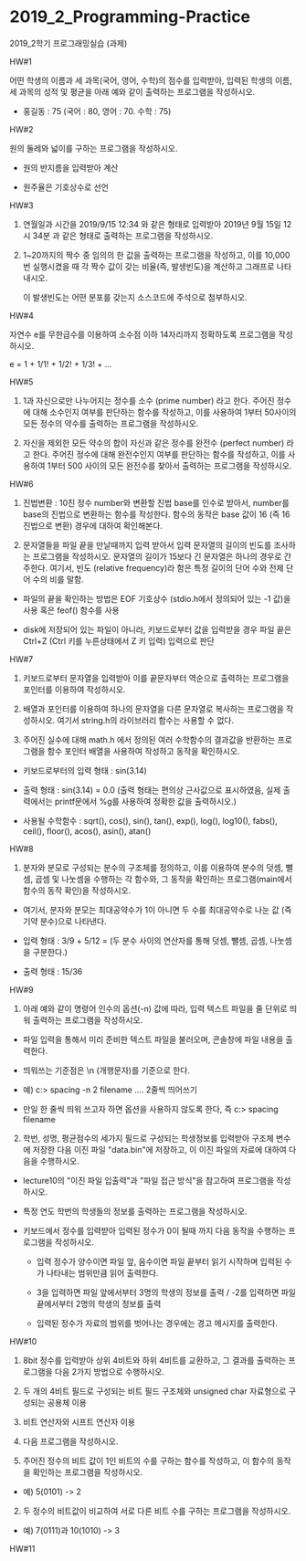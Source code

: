 # 2019_2_Programming-Practice
2019_2학기 프로그래밍실습 (과제)

HW#1

어떤 학생의 이름과 세 과목(국어, 영어, 수학)의 점수를 입력받아, 입력된 학생의 이름, 세 과목의 성적 및 평균을 아래 예와 같이 출력하는 프로그램을 작성하시오.

- 홍길동 : 75 (국어 : 80, 영어 : 70. 수학 : 75)

HW#2

원의 둘레와 넓이를 구하는 프로그램을 작성하시오.

 - 원의 반지름을 입력받아 계산

 - 원주율은 기호상수로 선언

HW#3
1) 연월일과 시간을 2019/9/15 12:34 와 같은 형태로 입력받아 2019년 9월 15일 12시 34분 과 같은 형태로 출력하는 프로그램을 작성하시오.

2) 1~20까지의 짝수 중 임의의 한 값을 출력하는 프로그램을 작성하고, 이를 10,000번 실행시켰을 때 각 짝수 값이 갖는 비율(즉, 발생빈도)을 계산하고 그래프로 나타내시오.

    이 발생빈도는 어떤 분포를 갖는지 소스코드에 주석으로 첨부하시오.

HW#4

자연수 e를 무한급수를 이용하여 소수점 이하 14자리까지 정확하도록 프로그램을 작성하시오.

e = 1 + 1/1! + 1/2! + 1/3! + ...

HW#5
1) 1과 자신으로만 나누어지는 정수를 소수 (prime number) 라고 한다. 주어진 정수에 대해 소수인지 여부를 판단하는 함수를 작성하고, 이를 사용하여 1부터 50사이의 모든 정수의 약수를 출력하는 프로그램을 작성하시오.

2) 자신을 제외한 모든 약수의 합이 자신과 같은 정수를 완전수 (perfect number) 라고 한다. 주어진 정수에 대해 완전수인지 여부를 판단하는 함수를 작성하고, 이를 사용하여 1부터 500 사이의 모든 완전수를 찾아서 출력하는 프로그램을 작성하시오.

HW#6
1) 진법변환 : 10진 정수 number와 변환할 진법 base를 인수로 받아서, number를 base의 진법으로 변환하는 함수를 작성한다. 함수의 동작은 base 값이 16 (즉 16진법으로 변환) 경우에 대하여 확인해본다.

2) 문자열들을 파일 끝을 만날때까지 입력 받아서 입력 문자열의 길이의 빈도를 조사하는 프로그램을 작성하시오. 문자열의 길이가 15보다 긴 문자열은 하나의 경우로 간주한다. 여기서, 빈도 (relative frequency)라 함은 특정 길이의 단어 수와 전체 단어 수의 비를 말함.

 - 파일의 끝을 확인하는 방법은 EOF 기호상수 (stdio.h에서 정의되어 있는 -1 값)을 사용 혹은 feof() 함수를 사용

 - disk에 저장되어 있는 파일이 아니라, 키보드로부터 값을 입력받을 경우 파일 끝은 Ctrl+Z (Ctrl 키를 누른상태에서 Z 키 입력) 입력으로 판단

HW#7
1) 키보드로부터 문자열을 입력받아 이를 끝문자부터 역순으로 출력하는 프로그램을 포인터를 이용하여 작성하시오.

 

2) 배열과 포인터를 이용하여 하나의 문자열을 다른 문자열로 복사하는 프로그램을 작성하시오. 여기서 string.h의 라이브러리 함수는 사용할 수 없다.

 

3) 주어진 실수에 대해 math.h 에서 정의된 여러 수학함수의 결과값을 반환하는 프로그램을 함수 포인터 배열을 사용하여 작성하고 동작을 확인하시오.

 - 키보드로부터의 입력 형태 : sin(3.14)

 - 출력 형태 : sin(3.14) = 0.0 (출력 형태는 편의상 근사값으로 표시하였음, 실제 출력에서는 printf문에서 %g를 사용하여 정확한 값을 출력하시오.)

 - 사용될 수학함수 : sqrt(), cos(), sin(), tan(), exp(), log(), log10(), fabs(), ceil(), floor(), acos(), asin(), atan()

HW#8
1) 분자와 분모로 구성되는 분수의 구조체를 정의하고, 이를 이용하여 분수의 덧셈, 뺄셈, 곱셈 및 나눗셈을 수행하는 각 함수와,  그 동작을 확인하는 프로그램(main에서 함수의 동작 확인)을 작성하시오.

 - 여기서, 분자와 분모는 최대공약수가 1이 아니면 두 수를 최대공약수로 나눈 값 (즉 기약 분수)으로 나타낸다.

 - 입력 형태 : 3/9 + 5/12 = (두 분수 사이의 연산자를 통해 덧셈, 뺄셈, 곱셈, 나눗셈을 구분한다.)

 - 출력 형태 : 15/36

HW#9
1) 아래 예와 같이 명령어 인수의 옵션(-n) 값에 따라, 입력 텍스트 파일을 줄 단위로 띄워 출력하는 프로그램을 작성하시오.

 - 파일 입력을 통해서 미리 준비한 텍스트 파일을 불러오며, 콘솔창에 파일 내용을 출력한다.

 - 띄워쓰는 기준점은 \n (개행문자)를 기준으로 한다.

 - 예) c:> spacing -n 2 filename             .... 2줄씩 띄어쓰기

 - 만일 한 줄씩 띄워 쓰고자 하면 옵션을 사용하지 않도록 한다, 즉 c:> spacing filename

2) 학번, 성명, 평균점수의 세가지 필드로 구성되는 학생정보를 입력받아 구조체 변수에 저장한 다음 이진 파일 "data.bin"에 저장하고, 이 이진 파일의 자료에 대하여 다음을 수행하시오. 

 - lecture10의 "이진 파일 입출력"과 "파일 접근 방식"을 참고하여 프로그램을 작성하시오.

 - 특정 연도 학번의 학생들의 정보를 출력하는 프로그램을 작성하시오.

 - 키보드에서 정수를 입력받아 입력된 정수가 0이 될때 까지 다음 동작을 수행하는 프로그램을 작성하시오.

    - 입력 정수가 양수이면 파일 앞, 음수이면 파일 끝부터 읽기 시작하며 입력된 수가 나타내는 범위만큼 읽어 출력한다.

    - 3을 입력하면 파일 앞에서부터 3명의 학생의 정보를 출력 / -2를 입력하면 파일 끝에서부터 2명의 학생의 정보를 출력

    - 입력된 정수가 자료의 범위를 벗어나는 경우에는 경고 메시지를 출력한다.

HW#10
1) 8bit 정수를 입력받아 상위 4비트와 하위 4비트를 교환하고, 그 결과를 출력하는 프로그램을 다음 2가지 방법으로 수행하시오.

 1) 두 개의 4비트 필드로 구성되는 비트 필드 구조체와 unsigned char 자료형으로 구성되는 공용체 이용

 2) 비트 연산자와 시프트 연산자 이용

  

2) 다음 프로그램을 작성하시오.

 1) 주어진 정수의 비트 값이 1인 비트의 수를 구하는 함수를 작성하고, 이 함수의 동작을 확인하는 프로그램을 작성하시오.

  - 예) 5(0101) -> 2

 2) 두 정수의 비트값이 비교하여 서로 다른 비트 수를 구하는 프로그램을 작성하시오.

  - 예) 7(0111)과 10(1010) -> 3

HW#11
